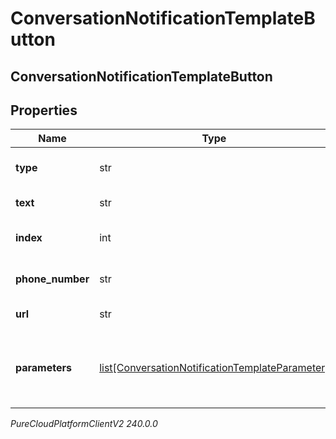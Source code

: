 # ConversationNotificationTemplateButton

## ConversationNotificationTemplateButton

## Properties

|Name | Type | Description | Notes|
|------------ | ------------- | ------------- | -------------|
| **type** | str | Specifies the type of the button. | |
| **text** | str | Button text message. | [optional] |
| **index** | int | index of the button in the list. | |
| **phone_number** | str | Button phone number. | [optional] |
| **url** | str | Button URL link. | [optional] |
| **parameters** | [list[ConversationNotificationTemplateParameter]](ConversationNotificationTemplateParameter) | Template parameters for placeholders in the button. | [optional] |



_PureCloudPlatformClientV2 240.0.0_

